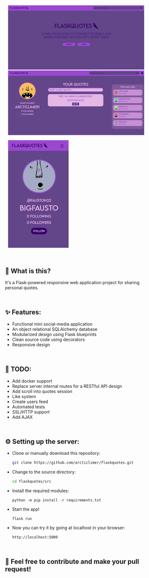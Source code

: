 <p float="left">
    <img src="img/main.png" width="450" hspace="10" display="inline-block">
    <img src="img/profile.png" width="450" hspace="10" display="inline-block">
</p>
<img src="img/mobile.png" width="200" hspace="10">

&nbsp;
## 🤔 What is this?
It's a Flask-powered responsive web application project for sharing personal quotes.

&nbsp;
## ✨ Features:
- Functional mini social-media application
- An object relational SQLAlchemy database
- Modularized design using Flask blueprints
- Clean source code using decorators
- Responsive design

&nbsp;
## 🔨 TODO:
- Add docker support
- Replace server internal routes for a RESTful API design
- Add scroll into quotes session
- Like system
- Create users feed
- Automated tests
- SSL/HTTP support
- Add AJAX

&nbsp;
## ⚙️ Setting up the server:

- Clone or manually download this repository:

    ```bash
    git clone https://github.com/arcticlimer/flaskquotes.git
    ```

- Change to the source directory:

    ```bash
    cd flaskquotes/src
    ```

- Install the required modules:

    ```
    python -m pip install -r requirements.txt
    ```

- Start the app!

    ```
    flask run
    ```

- Now you can try it by going at localhost in your browser:

    ```
    http://localhost:5000
    ```
&nbsp;
## 🤝 Feel free to contribute and make your pull request!